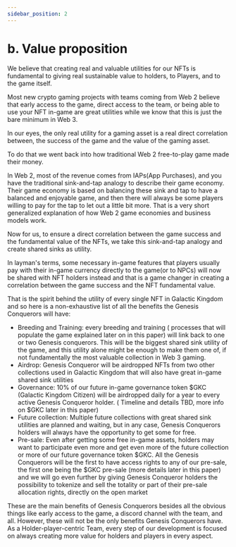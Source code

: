 ```yaml
---
sidebar_position: 2
---
```


# b. Value proposition

We believe that creating real and valuable utilities for our NFTs is fundamental to giving real sustainable value to holders, to Players, and to the game itself.

Most new crypto gaming projects with teams coming from Web 2 believe that early access to the game, direct access to the team, or being able to use your NFT in-game are great utilities while we know that this is just the bare minimum in Web 3. 

In our eyes, the only real utility for a gaming asset is a real direct correlation between, the success of the game and the value of the gaming asset.

To do that we went back into how traditional Web 2 free-to-play game made their money.

In Web 2, most of the revenue comes from IAPs(App Purchases), and you have the traditional sink-and-tap analogy to describe their game economy. Their game economy is based on balancing these sink and tap to have a balanced and enjoyable game, and then there will always be some players willing to pay for the tap to let out a little bit more. That is a very short generalized explanation of how Web 2 game economies and business models work.

Now for us, to ensure a direct correlation between the game success and the fundamental value of the NFTs, we take this sink-and-tap analogy and create shared sinks as utility.

In layman's terms, some necessary in-game features that players usually pay with their in-game currency directly to the game(or to NPCs) will now be shared with NFT holders instead and that is a game changer in creating a correlation between the game success and the NFT fundamental value. 

That is the spirit behind the utility of every single NFT in Galactic Kingdom and so here is a non-exhaustive list of all the benefits the Genesis Conquerors will have: 

<ul>
    <li>
        Breeding and Training: every breeding and training ( processes that will populate the game explained later on in this paper) will link back to one or two Genesis conquerors. This will be the biggest shared sink utility of the game, and this utility alone might be enough to make them one of, if not fundamentally the most valuable collection in Web 3 gaming.
    </li>
    <li>
        Airdrop: Genesis Conqueror will be airdropped NFTs from two other collections used in Galactic Kingdom that will also have great in-game shared sink utilities
    </li>
    <li>
        Governance: 10% of our future in-game governance token $GKC (Galactic Kingdom Citizen) will be airdropped daily for a year to every active Genesis Conqueror holder. ( Timeline and details TBD, more info on $GKC later in this paper)
    </li>
    <li>
        Future collection: Multiple future collections with great shared sink utilities are planned and waiting, but in any case, Genesis Conquerors holders will always have the opportunity to get some for free. 
    </li>
    <li>
        Pre-sale: Even after getting some free in-game assets, holders may want to participate even more and get even more of the future collection or more of our future governance token $GKC. All the Genesis Conquerors will be the first to have access rights to any of our pre-sale, the first one being the $GKC pre-sale (more details later in this paper) and we will go even further by giving Genesis Conqueror holders the possibility to tokenize and sell the totality or part of their pre-sale allocation rights, directly on the open market
    </li>
</ul>

These are the main benefits of Genesis Conquerors besides all the obvious things like early access to the game, a discord channel with the team, and all.
However, these will not be the only benefits Genesis Conquerors have. As a Holder-player-centric Team, every step of our development is focused on always creating more value for holders and players in every aspect.